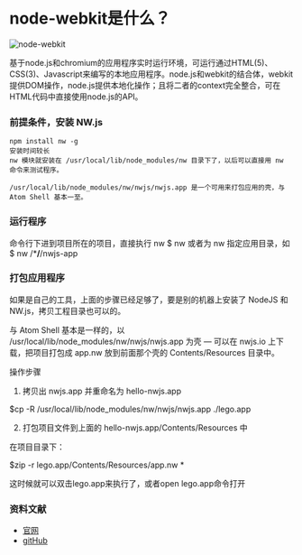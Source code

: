 # node-webkit是什么？

![node-webkit](http://nwjs.io/img/logo.png)

基于node.js和chromium的应用程序实时运行环境，可运行通过HTML(5)、CSS(3)、Javascript来编写的本地应用程序。node.js和webkit的结合体，webkit提供DOM操作，node.js提供本地化操作；且将二者的context完全整合，可在HTML代码中直接使用node.js的API。

### 前提条件，安装 NW.js
```
npm install nw -g
安装时间较长
nw 模块就安装在 /usr/local/lib/node_modules/nw 目录下了，以后可以直接用 nw 命令来测试程序。

/usr/local/lib/node_modules/nw/nwjs/nwjs.app 是一个可用来打包应用的壳，与 Atom Shell 基本一至。
```

### 运行程序
   
命令行下进到项目所在的项目，直接执行 nw
$ nw 
或者为 nw 指定应用目录，如
$ nw /***/**/nwjs-app

### 打包应用程序

如果是自己的工具，上面的步骤已经足够了，要是别的机器上安装了 NodeJS 和 NW.js，拷贝工程目录也可以的。

与 Atom Shell 基本是一样的，以 /usr/local/lib/node_modules/nw/nwjs/nwjs.app 为壳 — 可以在 nwjs.io 上下载，把项目打包成 app.nw 放到前面那个壳的 Contents/Resources 目录中。

操作步骤

1) 拷贝出  nwjs.app 并重命名为 hello-nwjs.app

$cp -R /usr/local/lib/node_modules/nw/nwjs/nwjs.app ./lego.app

2) 打包项目文件到上面的 hello-nwjs.app/Contents/Resources 中

在项目目录下：

$zip -r lego.app/Contents/Resources/app.nw *

这时候就可以双击lego.app来执行了，或者open lego.app命令打开

### 资料文献

- [官网](http://nwjs.io/)
- [gitHub](https://github.com/nwjs/nw.js)
